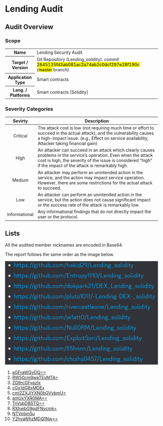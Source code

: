 # Lending Audit

## Audit Overview

### Scope

<table>
  <tr>
    <th>Name</th>
    <td>Lending Security Audit</td>
  </tr>
  <tr>
    <th>Target / Version</th>
    <td>Git Repository (Lending_solidity): commit <mark>2645135fd3ab081ac2a74ab2c0dcf297e28f190c</mark> (<mark>master</mark> branch)</td>
  </tr>
  <tr>
    <th>Application Type</th>
    <td>Smart contracts</td>
  </tr>
  <tr>
    <th>Lang. / Platforms</th>
    <td>Smart contracts [Solidity]</td>
  </tr>
</table>

### Severity Categories

|Sevirty|Description|
|:---:|-------|
|Critical|The attack cost is low (not requiring much time or effort to succeed in the actual attack), and the vulnerability causes a high-impact issue. (e.g., Effect on service availability, Attacker taking financial gain)|
|High|An attacker can succeed in an attack which clearly causes problems in the service’s operation. Even when the attack cost is high, the severity of the issue is considered “high” if the impact of the attack is remarkably high.|
|Medium|An attacker may perform an unintended action in the service, and the action may impact service operation. However, there are some restrictions for the actual attack to succeed.|
|Low|An attacker can perform an unintended action in the service, but the action does not cause significant impact or the success rate of the attack is remarkably low.|
|Informational|Any informational findings that do not directly impact the user or the protocol.|

## Lists

All the audited member nicknames are encoded in Base64.

The report follows the same order as the image below.

![list](./audits/img/list.png)

1. [aGFraWQyOQ==](./audits/01%20-%20aGFraWQyOQ==.md)
2. [RW50cm9weTExMTA=](./audits/02%20-%20RW50cm9weTExMTA=.md)
3. [ZG9rcGFyazIx](./audits/03%20-%20ZG9rcGFyazIx.md)
4. [cGx1dG8xMDEx](./audits/04%20-%20cGx1dG8xMDEx.md)
5. [cml2ZXJjYXN0bGVvbmU=](./audits/05%20-%20cml2ZXJjYXN0bGVvbmU=.md)
6. [amUxYXR0MA==](./audits/06%20-%20amUxYXR0MA==.md)
7. [TnVsbDBSTQ==](./audits/07%20-%20TnVsbDBSTQ==.md)
8. [RXhwbG9pdFNvcmk=](./audits/08%20-%20RXhwbG9pdFNvcmk=.md)
9. [NTVobm5u](./audits/09%20-%20NTVobm5u.md)
10. [Y2hvaWhzMDQ1Nw==](./audits/10%20-%20Y2hvaWhzMDQ1Nw==.md)